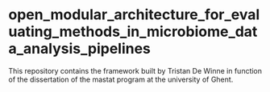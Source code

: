 # open_modular_architecture_for_evaluating_methods_in_microbiome_data_analysis_pipelines
This repository contains the framework built by Tristan De Winne in function of the dissertation of the mastat program at the university of Ghent.
